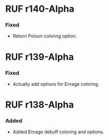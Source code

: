 # RUF r140-Alpha
### Fixed
* Return Poison coloring option.

# RUF r139-Alpha
### Fixed
* Actually add options for Enrage coloring.


# RUF r138-Alpha
### Added
* Added Enrage debuff coloring and options.

